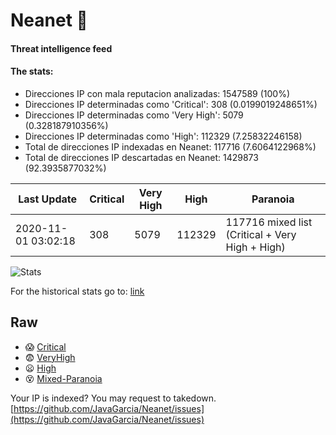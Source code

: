 # Neanet :hocho:
#### Threat intelligence feed
#### The stats:

- Direcciones IP con mala reputacion analizadas: 1547589 (100%)
- Direcciones IP determinadas como 'Critical':  308 (0.0199019248651%)
- Direcciones IP determinadas como 'Very High':  5079 (0.328187910356%)
- Direcciones IP determinadas como 'High':  112329 (7.25832246158)
- Total de direcciones IP indexadas en Neanet:  117716 (7.6064122968%)
- Total de direcciones IP descartadas en Neanet:  1429873 (92.3935877032%)

| Last Update | Critical | Very High | High | Paranoia |
| --- | --- | --- | --- | --- |
| 2020-11-01 03:02:18 | 308 | 5079 | 112329 | 117716 mixed list (Critical + Very High + High)|

![Stats](https://docs.google.com/spreadsheets/d/e/2PACX-1vSnaNMIXVabIpDJjufMlzH7poXnshF3mgd8Is1g9ytUEzVsP5my4Trn8f-xkoLLQ38xpL3HtmUexLo6/pubchart?oid=501124687&format=image)

For the historical stats go to: [link](/stats.csv)
## Raw
- :scream: [Critical](https://raw.githubusercontent.com/JavaGarcia/Neanet/master/blacklists/neanet_critical.txt)
- :fearful: [VeryHigh](https://raw.githubusercontent.com/JavaGarcia/Neanet/master/blacklists/neanet_veryHigh.txtt)
- :frowning: [High](https://raw.githubusercontent.com/JavaGarcia/Neanet/master/blacklists/neanet_high.txt)
- :dizzy_face: [Mixed-Paranoia](https://raw.githubusercontent.com/JavaGarcia/Neanet/master/blacklists/neanet_all.txt)


Your IP is indexed? You may request to takedown. [https://github.com/JavaGarcia/Neanet/issues](https://github.com/JavaGarcia/Neanet/issues)
























































































































































































































































































































































































































































































































































































































































































































































































































































































































































































































































































































































































































































































































































































































































































































































































































































































































































































































































































